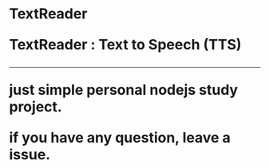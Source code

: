 <h1> TextReader

TextReader : Text to Speech (TTS)
<hr />
just simple personal nodejs study project.

if you have any question, leave a issue. 


